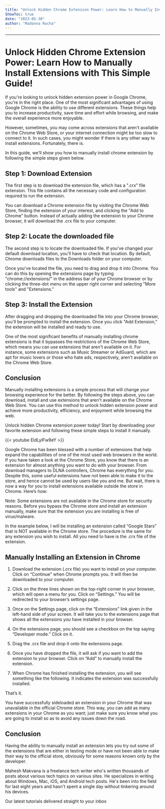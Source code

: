 ```yaml
---
title: "Unlock Hidden Chrome Extension Power: Learn How to Manually Install Extensions with This Simple Guide!"
ShowToc: true 
date: "2023-05-30"
author: "Madonna Rocha"
---
```

*****
# Unlock Hidden Chrome Extension Power: Learn How to Manually Install Extensions with This Simple Guide!

If you're looking to unlock hidden extension power in Google Chrome, you're in the right place. One of the most significant advantages of using Google Chrome is the ability to use different extensions. These things help you to increase productivity, save time and effort while browsing, and make the overall experience more enjoyable. 

However, sometimes, you may come across extensions that aren't available on the Chrome Web Store, or your internet connection might be too slow to connect to it. In such cases, you might wonder if there is any other way to install extensions. Fortunately, there is. 

In this guide, we'll show you how to manually install chrome extension by following the simple steps given below.

## Step 1: Download Extension

The first step is to download the extension file, which has a ".crx" file extension. This file contains all the necessary code and configuration required to run the extension. 

You can download a Chrome extension file by visiting the Chrome Web Store, finding the extension of your interest, and clicking the "Add to Chrome" button. Instead of actually adding the extension to your Chrome browser, it will download the .crx file to your computer. 

## Step 2: Locate the downloaded file

The second step is to locate the downloaded file. If you've changed your default download location, you'll have to check that location. By default, Chrome downloads files to the Downloads folder on your computer. 

Once you've located the file, you need to drag and drop it into Chrome. You can do this by opening the extensions page by typing "chrome://extensions/" in the address bar of your Chrome browser or by clicking the three-dot menu on the upper right corner and selecting "More tools" and "Extensions."

## Step 3: Install the Extension

After dragging and dropping the downloaded file into your Chrome browser, you'll be prompted to install the extension. Once you click "Add Extension," the extension will be installed and ready to use. 

One of the most significant benefits of manually installing chrome extensions is that it bypasses the restrictions of the Chrome Web Store, which means you can use extensions that aren't available on it. For instance, some extensions such as Music Streamer or AdGuard, which are apt for music lovers or those who hate ads, respectively, aren't available on the Chrome Web Store. 

## Conclusion

Manually installing extensions is a simple process that will change your browsing experience for the better. By following the steps above, you can download, install and use extensions that aren't available on the Chrome Web Store. You can use this method to unlock hidden extension power and achieve more productivity, efficiency, and enjoyment while browsing the web. 

Unlock hidden Chrome extension power today! Start by downloading your favorite extension and following these simple steps to install it manually.

{{< youtube EldLylFw9eY >}} 



Google Chrome has been blessed with a number of extensions that help expand the capabilities of one of the most used web browsers in the world. If you have taken a look at the Chrome Store, you know that there is an extension for almost anything you want to do with your browser. From download managers to DLNA controllers, Chrome has everything for you. Despite this, some useful extensions have not been able to make it to the store, and hence cannot be used by users like you and me. But wait, there is now a way for you to install extensions available outside the store in Chrome. Here’s how:
 
Note:  Some extensions are not available in the Chrome store for security reasons. Before you bypass the Chrome store and install an extension manually, make sure that the extension you are installing is free of virus/malware.
 
In the example below, I will be installing an extension called “Google Stars” that is NOT available in the Chrome store. The procedure is the same for any extension you wish to install. All you need to have is the .crx file of the extension.
 
## Manually Installing an Extension in Chrome
 
1. Download the extension (.crx file) you want to install on your computer. Click on “Continue” when Chrome prompts you. It will then be downloaded to your computer.
 

 
2. Click on the three lines shown on the top-right corner in your browser, which will open a menu for you. Click on “Settings.” You will be redirected to your browser’s settings page.
 
3. Once on the Settings page, click on the “Extensions” link given in the left-hand side of your screen. It will take you to the extensions page that shows all the extensions you have installed in your browser.
 
4. On the extensions page, you should see a checkbox on the top saying “Developer mode.” Click on it.
 
5. Drag the .crx file and drop it onto the extensions page.
 
6. Once you have dropped the file, it will ask if you want to add the extension to your browser. Click on “Add” to manually install the extension.
 
7. When Chrome has finished installing the extension, you will see something like the following. It indicates the extension was successfully installed.
 
That’s it.
 
You have successfully sideloaded an extension in your Chrome that was unavailable in the official Chrome store. This way, you can add as many extensions in your Chrome as you want; just make sure you know what you are going to install so as to avoid any issues down the road.
 
## Conclusion
 
Having the ability to manually install an extension lets you try out some of the extensions that are either in testing mode or have not been able to make their way to the official store, obviously for some reasons known only by the developer.
 
Mahesh Makvana is a freelance tech writer who's written thousands of posts about various tech topics on various sites. He specializes in writing about Windows, Mac, iOS, and Android tech posts. He's been into the field for last eight years and hasn't spent a single day without tinkering around his devices.
 
Our latest tutorials delivered straight to your inbox




